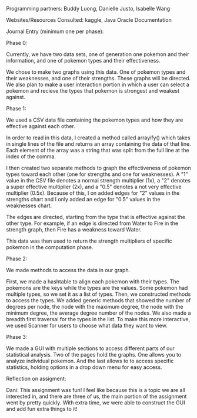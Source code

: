 Programming partners: Buddy Luong, Danielle Justo, Isabelle Wang

Websites/Resources Consulted: kaggle, Java Oracle Documentation


Journal Entry (minimum one per phase): 

Phase 0: 

Currently, we have two data sets, one of generation one pokemon and their information, and one of pokemon types and their effectiveness. 

We chose to make two graphs using this data. One of pokemon types and their weaknesses, and one of their strengths. These graphs will be directed. We also plan to make a user interaction portion in which a user can select a pokemon and recieve the types that pokemon is strongest and weakest against. 


Phase 1: 

We used a CSV data file containing the pokemon types and how they are effective against each other.

In order to read in this data, I created a method called arrayify() which takes in single lines of the file and returns an array containing the data of that line. Each element of the array was a string that was split from the full line at the index of the comma.

I then created two separate methods to graph the effectiveness of pokemon types toward each other (one for strengths and one for weaknesses). A "1" value in the CSV file denotes a normal strength multiplier (1x), a "2" denotes a super effective multiplier (2x), and a "0.5" denotes a not very effective multiplier (0.5x). Because of this, I on added edges for "2" values in the strengths chart and I only added an edge for "0.5" values in the weaknesses chart.

The edges are directed, starting from the type that is effective against the other type. For example, if an edge is directed from Water to Fire in the strength graph, then Fire has a weakness toward Water.

This data was then used to return the strength multipliers of specific pokemon in the computation phase.


Phase 2: 

We made methods to access the data in our graph. 

First, we made a hashtable to align each pokemon with their types. The pokemons are the keys while the types are the values. Some pokemon had multiple types, so we set it as a list of types. Then, we constructed methods to access the types. We added generic methods that showed the number of degrees per node, the node with the maximum degree, the node with the minimum degree, the average degree number of the nodes. We also made a breadth first traversal for the types in the list. To make this more interactive, we used Scanner for users to choose what data they want to view. 

Phase 3: 

We made a GUI with multiple sections to access different parts of our statistical analysis. Two of the pages hold the graphs. One allows you to analyze individual pokemon. And the last allows to to access specific statistics, holding options in a drop down menu for easy access. 

Reflection on assigment: 

Dani: 
This assignment was fun! I feel like because this is a topic we are all interested in, and there are three of us, the main portion of the assignment went by pretty quickly. With extra time, we were able to construct the GUI and add fun extra things to it! 


